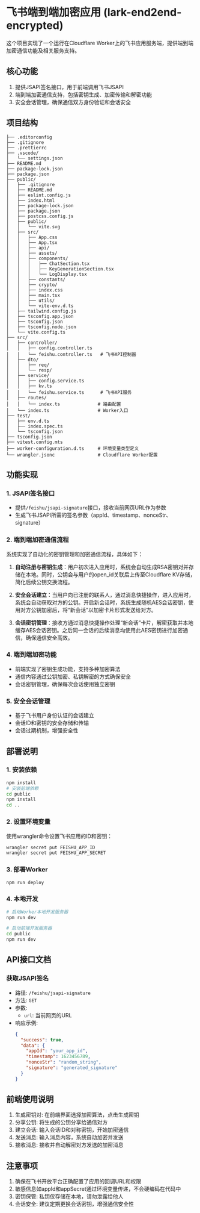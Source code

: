 # 飞书端到端加密应用 (lark-end2end-encrypted)

这个项目实现了一个运行在Cloudflare Worker上的飞书应用服务端，提供端到端加密通信功能及相关服务支持。

## 核心功能

1. 提供JSAPI签名接口，用于前端调用飞书JSAPI
2. 端到端加密通信支持，包括密钥生成、加密传输和解密功能
3. 安全会话管理，确保通信双方身份验证和会话安全

## 项目结构

```
├── .editorconfig
├── .gitignore
├── .prettierrc
├── .vscode/
│   └── settings.json
├── README.md
├── package-lock.json
├── package.json
├── public/
│   ├── .gitignore
│   ├── README.md
│   ├── eslint.config.js
│   ├── index.html
│   ├── package-lock.json
│   ├── package.json
│   ├── postcss.config.js
│   ├── public/
│   │   └── vite.svg
│   ├── src/
│   │   ├── App.css
│   │   ├── App.tsx
│   │   ├── api/
│   │   ├── assets/
│   │   ├── components/
│   │   │   ├── ChatSection.tsx
│   │   │   ├── KeyGenerationSection.tsx
│   │   │   └── LogDisplay.tsx
│   │   ├── constants/
│   │   ├── crypto/
│   │   ├── index.css
│   │   ├── main.tsx
│   │   ├── utils/
│   │   └── vite-env.d.ts
│   ├── tailwind.config.js
│   ├── tsconfig.app.json
│   ├── tsconfig.json
│   ├── tsconfig.node.json
│   └── vite.config.ts
├── src/
│   ├── controller/
│   │   ├── config.controller.ts
│   │   └── feishu.controller.ts   # 飞书API控制器
│   ├── dto/
│   │   ├── req/
│   │   └── resp/
│   ├── service/
│   │   ├── config.service.ts
│   │   ├── kv.ts
│   │   └── feishu.service.ts      # 飞书API服务
│   ├── routes/
│   │   └── index.ts              # 路由配置
│   └── index.ts                  # Worker入口
├── test/
│   ├── env.d.ts
│   ├── index.spec.ts
│   └── tsconfig.json
├── tsconfig.json
├── vitest.config.mts
├── worker-configuration.d.ts     # 环境变量类型定义
└── wrangler.jsonc                # Cloudflare Worker配置
```

## 功能实现

### 1. JSAPI签名接口

- 提供`/feishu/jsapi-signature`接口，接收当前网页URL作为参数
- 生成飞书JSAPI所需的签名参数（appId、timestamp、nonceStr、signature）

### 2. 端到端加密通信流程

系统实现了自动化的密钥管理和加密通信流程，具体如下：

1. **自动注册与密钥生成**：用户初次进入应用时，系统会自动生成RSA密钥对并存储在本地。同时，公钥会与用户的open_id关联后上传至Cloudflare KV存储，简化后续公钥交换流程。

2. **安全会话建立**：当用户向已注册的联系人，通过消息快捷操作，进入应用时，系统会自动获取对方的公钥。开启新会话时，系统生成随机AES会话密钥，使用对方公钥加密后，将“新会话”以加密卡片形式发送给对方。

3. **会话密钥管理**：接收方通过消息快捷操作处理“新会话”卡片，解密获取并本地缓存AES会话密钥。之后同一会话的后续消息均使用此AES密钥进行加密通信，确保通信安全高效。

### 4. 端到端加密功能

- 前端实现了密钥生成功能，支持多种加密算法
- 通信内容通过公钥加密、私钥解密的方式确保安全
- 会话密钥管理，确保每次会话使用独立密钥

### 5. 安全会话管理

- 基于飞书用户身份认证的会话建立
- 会话ID和密钥的安全存储和传输
- 会话过期机制，增强安全性

## 部署说明

### 1. 安装依赖

```bash
npm install
# 安装前端依赖
cd public
npm install
cd ..
```

### 2. 设置环境变量

使用wrangler命令设置飞书应用的ID和密钥：

```bash
wrangler secret put FEISHU_APP_ID
wrangler secret put FEISHU_APP_SECRET
```

### 3. 部署Worker

```bash
npm run deploy
```

### 4. 本地开发

```bash
# 启动Worker本地开发服务器
npm run dev

# 启动前端开发服务器
cd public
npm run dev
```

## API接口文档

### 获取JSAPI签名

- 路径: `/feishu/jsapi-signature`
- 方法: `GET`
- 参数:
  - `url`: 当前网页的URL
- 响应示例:
  ```json
  {
    "success": true,
    "data": {
      "appId": "your_app_id",
      "timestamp": 1623456789,
      "nonceStr": "random_string",
      "signature": "generated_signature"
    }
  }
  ```

## 前端使用说明

1. 生成密钥对: 在前端界面选择加密算法，点击生成密钥
2. 分享公钥: 将生成的公钥分享给通信对方
3. 建立会话: 输入会话ID和对称密钥，开始加密通信
4. 发送消息: 输入消息内容，系统自动加密并发送
5. 接收消息: 接收并自动解密对方发送的加密消息

## 注意事项

1. 确保在飞书开放平台正确配置了应用的回调URL和权限
2. 敏感信息如appId和appSecret通过环境变量传递，不会硬编码在代码中
3. 密钥保管: 私钥仅存储在本地，请勿泄露给他人
4. 会话安全: 建议定期更换会话密钥，增强通信安全性